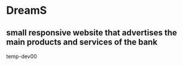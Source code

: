 # DreamS
## small responsive website that advertises the main products and services of the bank
temp-dev00